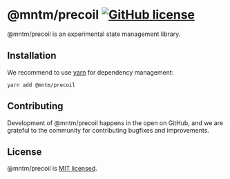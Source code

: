 # @mntm/precoil [![GitHub license](https://img.shields.io/badge/license-MIT-blue.svg)](https://github.com/eolme/precoil/blob/master/LICENSE)

@mntm/precoil is an experimental state management library.

## Installation

We recommend to use [yarn](https://classic.yarnpkg.com/en/docs/install/) for dependency management:

```shell
yarn add @mntm/precoil
```

## Contributing

Development of @mntm/precoil happens in the open on GitHub, and we are grateful to the community for contributing bugfixes and improvements.

## License

@mntm/precoil is [MIT licensed](./LICENSE).
